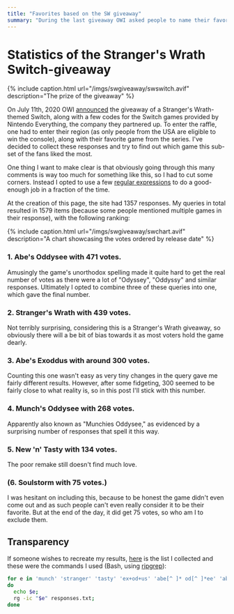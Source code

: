 ```yaml
---
title: "Favorites based on the SW giveaway"
summary: "During the last giveaway OWI asked people to name their favorite game. I collected these responses."
---
```


# Statistics of the Stranger's Wrath Switch-giveaway

{% include caption.html url="/imgs/swgiveaway/swswitch.avif" description="The prize of the giveaway" %}

On July 11th, 2020 OWI
[announced](https://nintendoeverything.com/giveaway-win-a-special-oddworld-strangers-wrath-switch-system-signed-by-lorne-lanning/)
the giveaway of a Stranger's Wrath-themed Switch, along with a few codes for the Switch games
provided by Nintendo Everything, the company they partnered up. To enter the raffle, one had to
enter their region (as only people from the USA are eligible to win the console), along with their
favorite game from the series. I've decided to collect these responses and try to find out which
game this sub-set of the fans liked the most.

One thing I want to make clear is that obviously going through this many comments is way too much
for something like this, so I had to cut some corners. Instead I opted to use a few [regular
expressions](https://en.wikipedia.org/wiki/Regular_expression) to do a good-enough job in a fraction
of the time.

At the creation of this page, the site had 1357 responses. My queries in total resulted in 1579
items (because some people mentioned multiple games in their response), with the following ranking:

{% include caption.html url="/imgs/swgiveaway/swchart.avif" description="A chart showcasing the votes ordered by release date" %}

### **1. Abe's Oddysee** with **471** votes.

Amusingly the game's unorthodox spelling made it quite hard to get the real number of votes as there
were a lot of "Odyssey", "Oddyssy" and similar responses. Ultimately I opted to combine three of
these queries into one, which gave the final number.

### **2. Stranger's Wrath** with **439** votes.

Not terribly surprising, considering this is a Stranger's Wrath giveaway, so obviously there will a
be bit of bias towards it as most voters hold the game dearly.

### **3. Abe's Exoddus** with **around 300** votes.

Counting this one wasn't easy as very tiny changes in the query gave me fairly different results.
However, after some fidgeting, 300 seemed to be fairly close to what reality is, so in this post
I'll stick with this number.

### **4. Munch's Oddysee** with **268** votes.

Apparently also known as "Munchies Oddysee," as evidenced by a surprising number of responses that
spell it this way.

### **5. New 'n' Tasty** with **134** votes.

The poor remake still doesn't find much love.

### **(6. Soulstorm** with **75** votes.)

I was hesitant on including this, because to be honest the game didn't even come out and as such
people can't even really consider it to be their favorite. But at the end of the day, it did get 75
votes, so who am I to exclude them.

## Transparency

If someone wishes to recreate my results, <a href="/assets/etc/responses.txt" download>here</a> is
the list I collected and these were the commands I used (Bash, using
[ripgrep](https://github.com/BurntSushi/ripgrep)):

```bash
for e in 'munch' 'stranger' 'tasty' 'ex+od+us' 'abe[^ ]* od[^ ]*ee' 'abe[^ ]* od[^ ]*sy' 'abe[^ ]* od[^ ]*sey' 'soulstorm';
do
  echo $e;
  rg -ic "$e" responses.txt;
done
```

